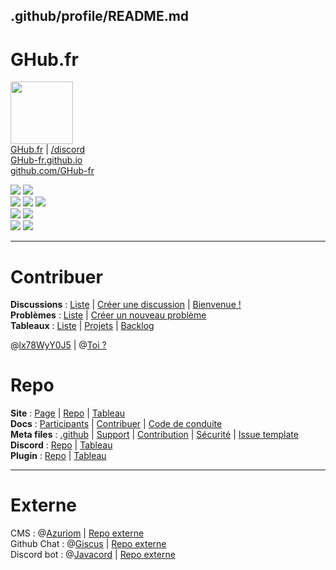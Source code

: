 ## .github/profile/README.md
# GHub.fr
<a href="https://GHub.fr"><img src="https://avatars.githubusercontent.com/u/128578613?s=200&v=4" width=100 height=100></a>  
[GHub.fr](https://GHub.fr) | [/discord](https://GHub.fr/discord)  
[GHub-fr.github.io](https://GHub-fr.github.io)  
[github.com/GHub-fr](https://github.com/GHub-fr)  
  
![](https://img.shields.io/github/commit-activity/m/GHub-fr/.github?color=red&style=for-the-badge)
![](https://img.shields.io/github/last-commit/GHub-fr/.github?color=red&style=for-the-badge)  
![](https://img.shields.io/github/stars/GHub-fr?color=red&style=for-the-badge)
![](https://img.shields.io/github/stars/GHub-fr/.github?color=red&label=repo%20stars&style=for-the-badge)
![](https://img.shields.io/github/contributors/GHub-fr/.github?style=for-the-badge)  
![](https://img.shields.io/github/languages/code-size/GHub-fr/.github?color=red)
![](https://img.shields.io/github/repo-size/GHub-fr/.github?color=red)  
![](https://komarev.com/ghpvc/?username=GHub-fr&color=red&label=%F0%9F%91%80)
<a href="https://GHub.fr/discord"><img src="https://discordapp.com/api/guilds/1015687367102836869/widget.png"></a>  
  
----
  
# Contribuer
**Discussions** : [Liste](https://github.com/orgs/GHub-fr/discussions) | [Créer une discussion](https://github.com/orgs/GHub-fr/discussions/new) | [Bienvenue !](https://github.com/orgs/GHub-fr/discussions/1)  
**Problèmes** : [Liste](https://github.com/GHub-fr/.github/issues) | [Créer un nouveau problème](https://github.com/GHub-fr/.github/issues/new/choose)  
**Tableaux** : [Liste](https://github.com/orgs/GHub-fr/projects) | [Projets](https://github.com/orgs/GHub-fr/projects/1/views/1) | [Backlog](https://github.com/orgs/GHub-fr/projects/5)  
  
@[lx78WyY0J5](https://github.com/lx78WyY0J5) | @[Toi ?](https://github.com/)  
  
# Repo
**Site** : [Page](https://GHub-fr.github.io) | [Repo](https://github.com/GHub-fr/GHub-fr.github.io) | [Tableau](https://github.com/orgs/GHub-fr/projects/6)  
**Docs** : [Participants](https://GHub-fr.github.io/pages/views/opensource/participants.html) | [Contribuer](https://GHub-fr.github.io/pages/views/opensource/contribuer.html) | [Code de conduite](https://GHub-fr.github.io/pages/views/opensource/code_of_conduct.html)  
**Meta files** : [.github](https://github.com/GHub-fr/.github) | [Support](https://github.com/GHub-fr/.github/blob/main/SUPPORT.md) | [Contribution](https://github.com/GHub-fr/.github/blob/main/CONTRIBUTING.md) | [Sécurité](https://github.com/GHub-fr/.github/blob/main/SECURITY.md) | [Issue template](https://github.com/GHub-fr/.github/tree/main/.github/ISSUE_TEMPLATE)  
**Discord** : [Repo](https://github.com/GHub-fr/bot) | [Tableau](https://github.com/orgs/GHub-fr/projects/2)  
**Plugin** : [Repo](https://github.com/GHub-fr/plugin) | [Tableau](https://github.com/orgs/GHub-fr/projects/3)  
  
----
  
# Externe
CMS : @[Azuriom](https://github.com/Azuriom) | [Repo externe](https://github.com/Azuriom/Azuriom)  
Github Chat : @[Giscus](https://github.com/Giscus) | [Repo externe](https://github.com/Giscus/Giscus)  
Discord bot : @[Javacord](https://github.com/Javacord) | [Repo externe](https://github.com/Javacord/Javacord)  
